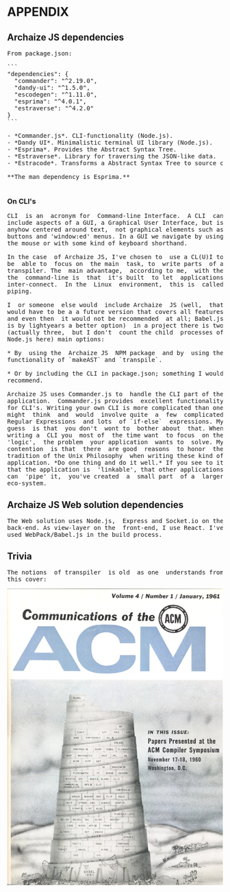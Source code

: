 # APPENDIX

## Archaize JS dependencies

<pre>
From package.json:

```
"dependencies": {
  "commander": "^2.19.0",
  "dandy-ui": "^1.5.0",
  "escodegen": "^1.11.0",
  "esprima": "^4.0.1",
  "estraverse": "^4.2.0"
}
```

- *Commander.js*. CLI-functionality (Node.js). 
- *Dandy UI*. Minimalistic terminal UI library (Node.js). 
- *Esprima*. Provides the Abstract Syntax Tree. 
- *Estraverse*. Library for traversing the JSON-like data. 
- *Estracode*. Transforms a Abstract Syntax Tree to source code. 

**The man dependency is Esprima.**

</pre>

### On CLI's
<pre>
CLI  is an  acronym for  Command-line Interface.  A CLI  can
include aspects of a GUI, a Graphical User Interface, but is
anyhow centered around text,  not graphical elements such as
buttons and 'window:ed' menus. In a GUI we navigate by using
the mouse or with some kind of keyboard shorthand.

In the case  of Archaize JS, I've chosen to  use a CL(U)I to
be  able to  focus on  the main  task, to  write parts  of a
transpiler. The  main advantage,  according to me,  with the
the  command-line is  that  it's built  to let  applications
inter-connect.  In the  Linux  environment,  this is  called
piping.

I  or someone  else would  include Archaize  JS (well,  that
would have to be a a future version that covers all features
and even then  it would not be recommended  at all; Babel.js
is by lightyears a better option)  in a project there is two
(actually three,  but I don't  count the child  processes of
Node.js here) main options:

* By  using the  Archaize JS  NPM package  and by  using the
functionality of `makeAST` and `transpile`.

* Or by including the CLI in package.json; something I would
recommend.

Archaize JS uses Commander.js to  handle the CLI part of the
application.  Commander.js provides  excellent functionality
for CLI's. Writing your own CLI is more complicated than one
might  think  and  would  involve quite  a  few  complicated
Regular Expressions  and lots  of `if-else`  expressions. My
guess  is that  you don't  wont to  bother about  that. When
writing a  CLI you  most of  the time want  to focus  on the
'logic',  the problem  your application  wants to  solve. My
contention  is that  there  are good  reasons  to honor  the
tradition of the Unix Philosophy  when writing these kind of
application. *Do one thing and do it well.* If you see to it
that the application is  'linkable', that other applications
can  'pipe' it,  you've created  a  small part  of a  larger
eco-system.
</pre>

## Archaize JS Web solution dependencies
<pre>
The Web solution uses Node.js,  Express and Socket.io on the
back-end. As view-layer on the  front-end, I use React. I've
used WebPack/Babel.js in the build process.
</pre>


## Trivia
<pre>
The notions  of transpiler  is old  as one  understands from
this cover:
</pre>
![acm-babel.png](acm-babel.png)
<pre>























</pre>





